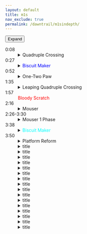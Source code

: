 ```yaml
---
layout: default
title: m1s
nav_exclude: true
permalink: /dawntrail/m1sindepth/
---
```

<script>
      const expandElements = shouldExpand => {
        let detailsElements = document.querySelectorAll("details");
        
        detailsElements = [...detailsElements];

        if (shouldExpand) {
            detailsElements.map(item => item.setAttribute("open", shouldExpand));
        } else {
            detailsElements.map(item => item.removeAttribute("open"));
        }
    };
</script>
<button onClick="expandElements(true)">Expand</button>
<dl>
  <dt>0:08</dt>
  <dd>
    <details><summary>Quadruple Crossing</summary>
      Black Cat will target the closest 4 players with a cone aoe twice. the baited cones apply a slashing vuln debuff which will result in death if hit by 2, so the party will have to divide into 2 sets of 4 players to bait. after both sets of cones, she will follow by again sending 2 sets of 4 cone aoes, first where the first set were baited, then where the second set were. simply stand away from where the first set were baited, then move if necessary to avoid the 2nd set.
    </details>
  </dd>
  <dt>0:27</dt>
  <dd>
    <details><summary><font color="blue">Biscuit Maker</font></summary>
      2 hit tankbuster with vuln.
    </details>
  </dd>
  <dt>0:52</dt>
  <dd>
    <details><summary>One-Two Paw</summary>
      Black Cat which will cleave one half of the arena, then the other, telegraphed by the glowing claws at her sides. she will then spawn 2 clones, who will repeat the same set of cleaves as the boss. this will leave a small pizza slice of the arena safe. start there, then dodge through the boss to the pizza slice on the opposite side. as you dodge to the second safe spot, Black Cat will start casting either quadruple swipe or double swipe, signifying a support/dps pair stack, or a light party stack on healers, respectively.
    </details>
  </dd>
  <dt>1:35</dt>
  <dd>
    <details><summary>Leaping Quadruple Crossing</summary>
      Black Cat will tether left or right, and shortly after will jump to the position tethered and repeat the first mechanic’s baited cleaves. this time, on the second non-targeted cleave, she will repeat either dps/support pairs or light party stacks, whichever was cast during the clones.
    </details>
  </dd>
  <dt>1:57</dt>
  <dd>
    <font color="red">Bloody Scratch</font>
  </dd>
  <dt>2:16</dt>
  <dd>
    <details><summary>Mouser</summary>
      Black Cat will start indicating aoes on various tiles around the arena. each tile will be hit once, and all but 4 will be hit twice. when a tile is hit once, it cracks, then when hit again, will break and fall, leaving a hole. dodge onto a tile after it gets hit, and make sure you end up on a tile that wont be hit a second time. the final safe tiles will form a zigzag pattern through the middle. 4 tiles will reform whole, leaving either 2 rows or 2 columns safe.
    </details>
  </dd>
  <dt>2:26-3:30</dt>
  <dd>
    <details><summary>Mouser 1 Phase</summary>
      Copycat will spawn an add either north or west, whichever is the end of the safe squares. this add will perform one of 2 attacks, repeated 4 times, on each of either all supports or all dps. each attack will happen twice. one player will be marked with a paw mark over their head to indicate who is being targeted. regardless of which attack the clone is charging, when it hits the targeted player, it will also hit all tiles in a vertical and horizontal line of the player, doing small damage and unsurvivable knockback to anyone hit (you can anti-knockback this if desired). if the add raises her glowing left arm, she will slam down and damage the tile the targeted player is standing on. if the tile was already cracked, it will fall through and the player will die. if the add crouches down and her right arm glows, the targeted player will be knocked into the air and forward one tile’s worth of distance. when that player lands, the tile they land on will be damaged, and will fall through if already cracked.
    </details>
  </dd>
  <dt>3:38</dt>
  <dd>
    <details><summary><font color="cyan">Biscuit Maker</font></summary>
      2 hit tankbuster with vuln.
    </details>
  </dd>
  <dt>3:50</dt>
  <dd>
    <details><summary>Platform Reform</summary>
      Black Cat will start reforming the outside edge tiles and charging a knockback. this knockback cannot be prevented, but can be cancelled with a movement skill. 4 tiles will be forming faster, a pair each on opposite corners. get knocked into one of those corners, then spread out to resolve the spread aoes on each player after.
    </details>
  </dd>
  <dt></dt>
  <dd>
    <details><summary>title</summary>
    </details>
  </dd>
  <dt></dt>
  <dd>
    <details><summary>title</summary>
    </details>
  </dd>
  <dt></dt>
  <dd>
    <details><summary>title</summary>
    </details>
  </dd>
  <dt></dt>
  <dd>
    <details><summary>title</summary>
    </details>
  </dd>
  <dt></dt>
  <dd>
    <details><summary>title</summary>
    </details>
  </dd>
  <dt></dt>
  <dd>
    <details><summary>title</summary>
    </details>
  </dd>
  <dt></dt>
  <dd>
    <details><summary>title</summary>
    </details>
  </dd>
  <dt></dt>
  <dd>
    <details><summary>title</summary>
    </details>
  </dd>
  <dt></dt>
  <dd>
    <details><summary>title</summary>
    </details>
  </dd>
  <dt></dt>
  <dd>
    <details><summary>title</summary>
    </details>
  </dd>
  <dt></dt>
  <dd>
    <details><summary>title</summary>
    </details>
  </dd>
  <dt></dt>
  <dd>
    <details><summary>title</summary>
    </details>
  </dd>
  <dt></dt>
  <dd>
    <details><summary>title</summary>
    </details>
  </dd>
  <dt></dt>
  <dd>
    <details><summary>title</summary>
    </details>
  </dd>
  <dt></dt>
  <dd>
    <details><summary>title</summary>
    </details>
  </dd>
  <dt></dt>
  <dd>
    <details><summary>title</summary>
    </details>
  </dd>
</dl>
